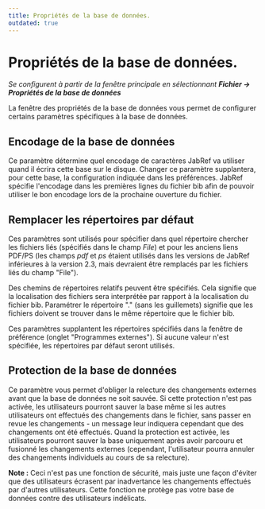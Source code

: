 ```yaml
---
title: Propriétés de la base de données.
outdated: true
---
```


# Propriétés de la base de données.

*Se configurent à partir de la fenêtre principale en sélectionnant **Fichier -&gt; Propriétés de la base de données***

La fenêtre des propriétés de la base de données vous permet de configurer certains paramètres spécifiques à la base de données.

## Encodage de la base de données

Ce paramètre détermine quel encodage de caractères JabRef va utiliser quand il écrira cette base sur le disque. Changer ce paramètre supplantera, pour cette base, la configuration indiquée dans les préférences. JabRef spécifie l'encodage dans les premières lignes du fichier bib afin de pouvoir utiliser le bon encodage lors de la prochaine ouverture du fichier.

## Remplacer les répertoires par défaut

Ces paramètres sont utilisés pour spécifier dans quel répertoire chercher les fichiers liés (spécifiés dans le champ *File*) et pour les anciens liens PDF/PS (les champs *pdf* et *ps* étaient utilisés dans les versions de JabRef inférieures à la version 2.3, mais devraient être remplacés par les fichiers liés du champ "File").

Des chemins de répertoires relatifs peuvent être spécifiés. Cela signifie que la localisation des fichiers sera interprétée par rapport à la localisation du fichier bib. Paramétrer le répertoire "." (sans les guillemets) signifie que les fichiers doivent se trouver dans le même répertoire que le fichier bib.

Ces paramètres supplantent les répertoires spécifiés dans la fenêtre de préférence (onglet "Programmes externes"). Si aucune valeur n'est spécifiée, les répertoires par défaut seront utilisés.

## Protection de la base de données

Ce paramètre vous permet d'obliger la relecture des changements externes avant que la base de données ne soit sauvée. Si cette protection n'est pas activée, les utilisateurs pourront sauver la base même si les autres utilisateurs ont effectués des changements dans le fichier, sans passer en revue les changements - un message leur indiquera cependant que des changements ont été effectués. Quand la protection est activée, les utilisateurs pourront sauver la base uniquement après avoir parcouru et fusionné les changements externes (cependant, l'utilisateur pourra annuler des changements individuels au cours de sa relecture).

**Note :** Ceci n'est pas une fonction de sécurité, mais juste une façon d'éviter que des utilisateurs écrasent par inadvertance les changements effectués par d'autres utilisateurs. Cette fonction ne protège pas votre base de données contre des utilisateurs indélicats.
